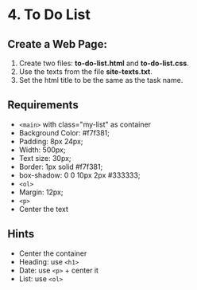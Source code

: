 # 4. To Do List

## Create a Web Page:
 
1. Create two files: **to-do-list.html** and **to-do-list.css**. 
2. Use the texts from the file **site-texts.txt**.
3.  Set the html title to be the same as the task name.

## Requirements
-	``<main>`` with class="my-list" as container
-	Background Color: #f7f381;
-	Padding: 8px 24px;
-	Width: 500px;
-	Text size: 30px;
-	Border: 1px solid #f7f381;
-	box-shadow: 0 0 10px 2px #333333;
-	``<ol>``
-	Margin: 12px;
-	``<p>``
-	Center the text

## Hints
-	Center the container
-	Heading: use ``<h1>``
-	Date: use ``<p>`` + center it
-	List: use ``<ol>``

